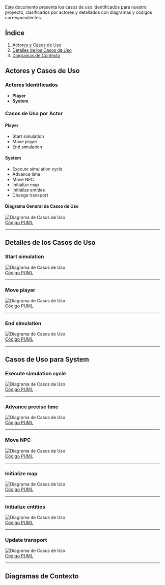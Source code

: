 Este documento presenta los casos de uso identificados para nuestro proyecto, clasificados por actores y detallados con diagramas y códigos correspondientes.

## Índice
1. [Actores y Casos de Uso](#actores-y-casos-de-uso)
2. [Detalles de los Casos de Uso](#detalles-de-los-casos-de-uso)
3. [Diagramas de Contexto](#diagramas-de-contexto)

## Actores y Casos de Uso

### Actores Identificados
- **Player**
- **System**

### Casos de Uso por Actor
#### Player
- Start simulation
- Move player
- End simulation

#### System
- Execute simulation cycle
- Advance time
- Move NPC
- Initialize map
- Initialize entities
- Change transport

#### Diagrama General de Casos de Uso
![Diagrama de Casos de Uso](../images/DiagramaCasosDeUso.svg)  
[Código PUML](../modelosUML/diagramaCasosDeUso.puml)

---

## Detalles de los Casos de Uso

### Start simulation
![Diagrama de Casos de Uso](../images/detalleCasosDeUso/StartSimulation.svg)  
[Código PUML](../casosDeUso/detalleDeCasosDeUso/startSimulation.puml)

---
### Move player
![Diagrama de Casos de Uso](../images/detalleCasosDeUso/MovePlayer.svg)  
[Código PUML](../casosDeUso/detalleDeCasosDeUso/movePlayer.puml)

---

### End simulation
![Diagrama de Casos de Uso](../images/detalleCasosDeUso/EndSimulation.svg)  
[Código PUML](../casosDeUso/detalleDeCasosDeUso/endSimulation.puml)

---

## Casos de Uso para System
### Execute simulation cycle
![Diagrama de Casos de Uso](../images/detalleCasosDeUso/ExecuteSimulationCycle.svg)  
[Código PUML](../casosDeUso/detalleDeCasosDeUso/executeSimulationCycle.puml)

---

### Advance precise time
![Diagrama de Casos de Uso](../images/detalleCasosDeUso/AdvancePreciseTime.svg)  
[Código PUML](../casosDeUso/detalleDeCasosDeUso/advancePreciseTime.puml)

---

### Move NPC
![Diagrama de Casos de Uso](../images/detalleCasosDeUso/MoveNPC.svg)  
[Código PUML](../casosDeUso/detalleDeCasosDeUso/moveNPC.puml)

---

### Initialize map
![Diagrama de Casos de Uso](../images/detalleCasosDeUso/InitializeMap.svg)  
[Código PUML](../casosDeUso/detalleDeCasosDeUso/initializeMap.puml)

---

### Initialize entities
![Diagrama de Casos de Uso](../images/detalleCasosDeUso/InitializeEntities.svg)  
[Código PUML](../casosDeUso/detalleDeCasosDeUso/initializeEntities.puml)

---

### Update transport
![Diagrama de Casos de Uso](../images/detalleCasosDeUso/UpdateTransport.svg)  
[Código PUML](../casosDeUso/detalleDeCasosDeUso/updateTransport.puml)

---

## Diagramas de Contexto
